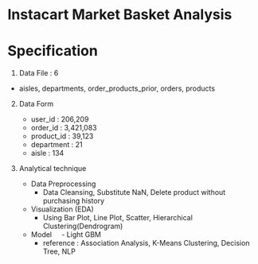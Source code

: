 # Instacart Market Basket Analysis

# Specification
1. Data File : 6
  - aisles, departments, order_products_prior, orders, products

2. Data Form
   - user_id : 206,209
   - order_id : 3,421,083
   - product_id : 39,123
   - department : 21
   - aisle : 134
   
3. Analytical technique
   - Data Preprocessing
      - Data Cleansing, Substitute NaN, Delete product without purchasing history
   - Visualization (EDA)
      - Using Bar Plot, Line Plot, Scatter, Hierarchical Clustering(Dendrogram)
   - Model
      - Light GBM
      - reference : Association Analysis, K-Means Clustering, Decision Tree, NLP
